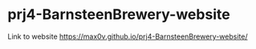 # prj4-BarnsteenBrewery-website

Link to website https://max0v.github.io/prj4-BarnsteenBrewery-website/ 
